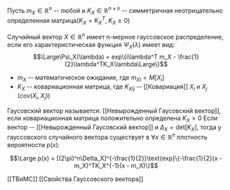 
Пусть $m_X \in \mathbb{R}^n$ -- любой и $K_X \in \mathbb{R}^{n\times n}$ -- симметричная неотрицательно определенная матрица($K_X = K_X^T,\; K_X \ge 0$)

Случайный вектор $X \in \mathbb{R}^n$ имеет n-мерное гауссовское распределение, если его характеристическая функция $\Psi_X(\lambda)$ имеет вид:
$$\Large\Psi_X(\lambda) = exp\{i\lambda^T m_X - \frac{1}{2}\lambda^TK_X\lambda\Large\}$$
- $m_X$ -- математическое ожидание, где ${m_X}_i = M[X_i]$
- $K_X$ -- ковариационная матрица, где ${K_X}_{ij}$ -- [[Ковариация]] $X_i$ и $X_j$ ($cov(X_i, X_j)$)

Гаусовский вектор называется: [[Невырожденный Гаусовский вектор]], если ковариационная матрица положительно определена $K_X > 0$
Если вектор -- [[Невырожденный Гаусовский вектор]] и $\Delta_X = \text{det}[K_X]$, тогда у гауссовского случайного вектора существует в $\forall x \in \mathbb{R}^n$  плотность вероятности $p(x)$:

$$\Large p(x) = [(2\pi)^n\Delta_X]^{-\frac{1}{2}}\text{exp}\{-\frac{1}{2}(x -m_X)^TK_X^{-1}(x - m_X)\}$$


[[ТВиМС]] [[Свойства Гауссовского вектора]]